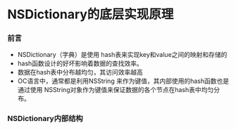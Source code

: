 # NSDictionary的底层实现原理

### 前言

* NSDictionary（字典）是使用 hash表来实现key和value之间的映射和存储的
* hash函数设计的好坏影响着数据的查找效率。
* 数据在hash表中分布越均匀，其访问效率越高
* OC语言中，通常都是利用NSString 来作为键值，其内部使用的hash函数也是通过使用 NSString对象作为键值来保证数据的各个节点在hash表中均匀分布。

### NSDictionary内部结构